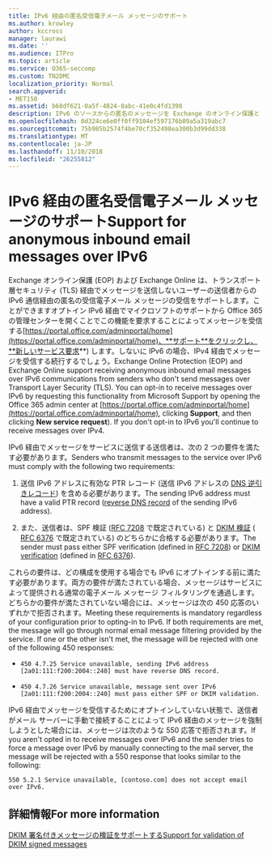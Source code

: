 ```yaml
---
title: IPv6 経由の匿名受信電子メール メッセージのサポート
ms.author: krowley
author: kccross
manager: laurawi
ms.date: ''
ms.audience: ITPro
ms.topic: article
ms.service: O365-seccomp
ms.custom: TN2DMC
localization_priority: Normal
search.appverid:
- MET150
ms.assetid: b68df621-0a5f-4824-8abc-41e0c4fd1398
description: IPv6 のソースからの匿名のメッセージを Exchange のオンライン保護と Exchange のオンラインのサポートを構成する方法について説明します。
ms.openlocfilehash: 0d324ce6e0ff0ff9104ef597176b09a5a319abc7
ms.sourcegitcommit: 75b985b2574f4be70cf352498ea300b3d99dd338
ms.translationtype: MT
ms.contentlocale: ja-JP
ms.lasthandoff: 11/10/2018
ms.locfileid: "26255812"
---
```

# <a name="support-for-anonymous-inbound-email-messages-over-ipv6"></a><span data-ttu-id="14767-103">IPv6 経由の匿名受信電子メール メッセージのサポート</span><span class="sxs-lookup"><span data-stu-id="14767-103">Support for anonymous inbound email messages over IPv6</span></span>

<span data-ttu-id="14767-p101">Exchange オンライン保護 (EOP) および Exchange Online は、トランスポート層セキュリティ (TLS) 経由でメッセージを送信しないユーザーの送信者からの IPv6 通信経由の匿名の受信電子メール メッセージの受信をサポートします。ことができますオプトイン IPv6 経由でマイクロソフトのサポートから Office 365 の管理センターを開くことでこの機能を要求することによってメッセージを受信する[https://portal.office.com/adminportal/home](https://portal.office.com/adminportal/home)、**サポート**をクリックし、**新しいサービス要求**) します。しないに IPv6 の場合、IPv4 経由でメッセージを受信する続行するでしょう。</span><span class="sxs-lookup"><span data-stu-id="14767-p101">Exchange Online Protection (EOP) and Exchange Online support receiving anonymous inbound email messages over IPv6 communications from senders who don't send messages over Transport Layer Security (TLS). You can opt-in to receive messages over IPv6 by requesting this functionality from Microsoft Support by opening the Office 365 admin center at [https://portal.office.com/adminportal/home](https://portal.office.com/adminportal/home), clicking **Support**, and then clicking **New service request**). If you don't opt-in to IPv6 you'll continue to receive messages over IPv4.</span></span>
  
<span data-ttu-id="14767-107">IPv6 経由でメッセージをサービスに送信する送信者は、次の 2 つの要件を満たす必要があります。</span><span class="sxs-lookup"><span data-stu-id="14767-107">Senders who transmit messages to the service over IPv6 must comply with the following two requirements:</span></span>
  
1. <span data-ttu-id="14767-108">送信 IPv6 アドレスに有効な PTR レコード (送信 IPv6 アドレスの [DNS 逆引きレコード](https://en.wikipedia.org/wiki/Reverse_DNS_lookup)) を含める必要があります。</span><span class="sxs-lookup"><span data-stu-id="14767-108">The sending IPv6 address must have a valid PTR record ([reverse DNS record](https://en.wikipedia.org/wiki/Reverse_DNS_lookup) of the sending IPv6 address).</span></span> 
    
2. <span data-ttu-id="14767-109">また、送信者は、SPF 検証 ([RFC 7208](https://tools.ietf.org/html/rfc7208) で既定されている) と [DKIM 検証](http://dkim.org/) ( [RFC 6376](https://www.rfc-editor.org/rfc/rfc6376.txt) で既定されている) のどちらかに合格する必要があります。</span><span class="sxs-lookup"><span data-stu-id="14767-109">The sender must pass either SPF verification (defined in [RFC 7208](https://tools.ietf.org/html/rfc7208)) or [DKIM verification](http://dkim.org/) (defined in [RFC 6376](https://www.rfc-editor.org/rfc/rfc6376.txt)).</span></span>
    
<span data-ttu-id="14767-p102">これらの要件は、どの構成を使用する場合でも IPv6 にオプトインする前に満たす必要があります。両方の要件が満たされている場合、メッセージはサービスによって提供される通常の電子メール メッセージ フィルタリングを通過します。どちらかの要件が満たされていない場合には、メッセージは次の 450 応答のいずれかで拒否されます。</span><span class="sxs-lookup"><span data-stu-id="14767-p102">Meeting these requirements is mandatory regardless of your configuration prior to opting-in to IPv6. If both requirements are met, the message will go through normal email message filtering provided by the service. If one or the other isn't met, the message will be rejected with one of the following 450 responses:</span></span>
  
-  `450 4.7.25 Service unavailable, sending IPv6 address [2a01:111:f200:2004::240] must have reverse DNS record.`
    
-  `450 4.7.26 Service unavailable, message sent over IPv6 [2a01:111:f200:2004::240] must pass either SPF or DKIM validation.`
    
<span data-ttu-id="14767-113">IPv6 経由でメッセージを受信するためにオプトインしていない状態で、送信者がメール サーバーに手動で接続することによって IPv6 経由のメッセージを強制しようとした場合には、メッセージは次のような 550 応答で拒否されます。</span><span class="sxs-lookup"><span data-stu-id="14767-113">If you aren't opted in to receive messages over IPv6 and the sender tries to force a message over IPv6 by manually connecting to the mail server, the message will be rejected with a 550 response that looks similar to the following:</span></span>
  
 `550 5.2.1 Service unavailable, [contoso.com] does not accept email over IPv6.`
  
## <a name="for-more-information"></a><span data-ttu-id="14767-114">詳細情報</span><span class="sxs-lookup"><span data-stu-id="14767-114">For more information</span></span>

[<span data-ttu-id="14767-115">DKIM 署名付きメッセージの検証をサポートする</span><span class="sxs-lookup"><span data-stu-id="14767-115">Support for validation of DKIM signed messages</span></span>](support-for-validation-of-dkim-signed-messages.md)
  

